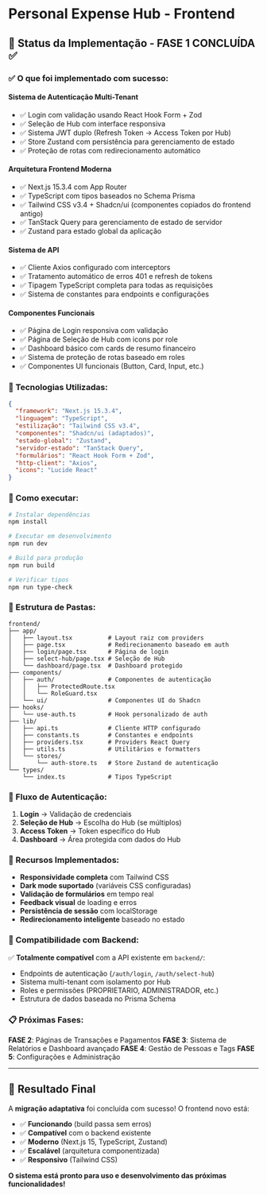 # Personal Expense Hub - Frontend

## 🎯 Status da Implementação - FASE 1 CONCLUÍDA ✅

### ✅ O que foi implementado com sucesso:

#### **Sistema de Autenticação Multi-Tenant**
- ✅ Login com validação usando React Hook Form + Zod
- ✅ Seleção de Hub com interface responsiva
- ✅ Sistema JWT duplo (Refresh Token → Access Token por Hub)
- ✅ Store Zustand com persistência para gerenciamento de estado
- ✅ Proteção de rotas com redirecionamento automático

#### **Arquitetura Frontend Moderna**
- ✅ Next.js 15.3.4 com App Router
- ✅ TypeScript com tipos baseados no Schema Prisma
- ✅ Tailwind CSS v3.4 + Shadcn/ui (componentes copiados do frontend antigo)
- ✅ TanStack Query para gerenciamento de estado de servidor
- ✅ Zustand para estado global da aplicação

#### **Sistema de API**
- ✅ Cliente Axios configurado com interceptors
- ✅ Tratamento automático de erros 401 e refresh de tokens
- ✅ Tipagem TypeScript completa para todas as requisições
- ✅ Sistema de constantes para endpoints e configurações

#### **Componentes Funcionais**
- ✅ Página de Login responsiva com validação
- ✅ Página de Seleção de Hub com icons por role
- ✅ Dashboard básico com cards de resumo financeiro
- ✅ Sistema de proteção de rotas baseado em roles
- ✅ Componentes UI funcionais (Button, Card, Input, etc.)

### 🔧 Tecnologias Utilizadas:

```json
{
  "framework": "Next.js 15.3.4",
  "linguagem": "TypeScript",
  "estilização": "Tailwind CSS v3.4",
  "componentes": "Shadcn/ui (adaptados)",
  "estado-global": "Zustand",
  "servidor-estado": "TanStack Query", 
  "formulários": "React Hook Form + Zod",
  "http-client": "Axios",
  "icons": "Lucide React"
}
```

### 🚀 Como executar:

```bash
# Instalar dependências
npm install

# Executar em desenvolvimento
npm run dev

# Build para produção
npm run build

# Verificar tipos
npm run type-check
```

### 📁 Estrutura de Pastas:

```
frontend/
├── app/
│   ├── layout.tsx          # Layout raiz com providers
│   ├── page.tsx            # Redirecionamento baseado em auth
│   ├── login/page.tsx      # Página de login
│   ├── select-hub/page.tsx # Seleção de Hub
│   └── dashboard/page.tsx  # Dashboard protegido
├── components/
│   ├── auth/               # Componentes de autenticação
│   │   ├── ProtectedRoute.tsx
│   │   └── RoleGuard.tsx
│   └── ui/                 # Componentes UI do Shadcn
├── hooks/
│   └── use-auth.ts         # Hook personalizado de auth
├── lib/
│   ├── api.ts              # Cliente HTTP configurado
│   ├── constants.ts        # Constantes e endpoints
│   ├── providers.tsx       # Providers React Query
│   ├── utils.ts            # Utilitários e formatters
│   └── stores/
│       └── auth-store.ts   # Store Zustand de autenticação
└── types/
    └── index.ts            # Tipos TypeScript
```

### 🔐 Fluxo de Autenticação:

1. **Login** → Validação de credenciais
2. **Seleção de Hub** → Escolha do Hub (se múltiplos)
3. **Access Token** → Token específico do Hub
4. **Dashboard** → Área protegida com dados do Hub

### 🎨 Recursos Implementados:

- **Responsividade completa** com Tailwind CSS
- **Dark mode suportado** (variáveis CSS configuradas)
- **Validação de formulários** em tempo real
- **Feedback visual** de loading e erros
- **Persistência de sessão** com localStorage
- **Redirecionamento inteligente** baseado no estado

### 🔄 Compatibilidade com Backend:

✅ **Totalmente compatível** com a API existente em `backend/`:
- Endpoints de autenticação (`/auth/login`, `/auth/select-hub`)
- Sistema multi-tenant com isolamento por Hub
- Roles e permissões (PROPRIETARIO, ADMINISTRADOR, etc.)
- Estrutura de dados baseada no Prisma Schema

### 📋 Próximas Fases:

**FASE 2**: Páginas de Transações e Pagamentos
**FASE 3**: Sistema de Relatórios e Dashboard avançado
**FASE 4**: Gestão de Pessoas e Tags
**FASE 5**: Configurações e Administração

---

## 🎉 Resultado Final

A **migração adaptativa** foi concluída com sucesso! O frontend novo está:
- ✅ **Funcionando** (build passa sem erros)
- ✅ **Compatível** com o backend existente
- ✅ **Moderno** (Next.js 15, TypeScript, Zustand)
- ✅ **Escalável** (arquitetura componentizada)
- ✅ **Responsivo** (Tailwind CSS)

**O sistema está pronto para uso e desenvolvimento das próximas funcionalidades!**
